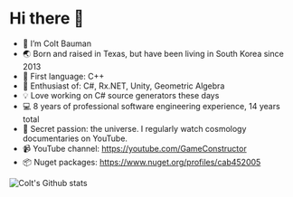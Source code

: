 # Hi there :wave:

- :telescope: I’m Colt Bauman
- :earth_asia: Born and raised in Texas, but have been living in South Korea since 2013
- :seedling: First language: C++
- :crystal_ball: Enthusiast of: C#, Rx.NET, Unity, Geometric Algebra
- :bulb: Love working on C# source generators these days
- :computer: 8 years of professional software engineering experience, 14 years total
- :satellite: Secret passion: the universe. I regularly watch cosmology documentaries on YouTube.
- :video_camera: YouTube channel: https://youtube.com/GameConstructor
- :package: Nuget packages: https://www.nuget.org/profiles/cab452005

![Colt's Github stats](https://github-readme-stats.vercel.app/api?username=cabauman&show_icons=true)
